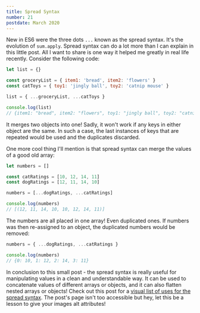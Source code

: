 ```yaml
---
title: Spread Syntax
number: 21
postdate: March 2020
---
```


New in ES6 were the three dots `...` known as the spread syntax. It's the evolution of `sum.apply`. Spread syntax can do a lot more than I can explain in this little post. All I want to share is one way it helped me greatly in real life recently. Consider the following code:

```javascript
let list = {}

const groceryList = { item1: 'bread', item2: 'flowers' }
const catToys = { toy1: 'jingly ball', toy2: 'catnip mouse' }

list = { ...groceryList, ...catToys }

console.log(list)
// {item1: "bread", item2: "flowers", toy1: "jingly ball", toy2: "catnip mouse"}
```

It merges two objects into one! Sadly, it won't work if any keys in either object are the same. In such a case, the last instances of keys that are repeated would be used and the duplicates discarded.

One more cool thing I'll mention is that spread syntax can merge the values of a good old array:

```js
let numbers = []

const catRatings = [10, 12, 14, 11]
const dogRatings = [12, 11, 14, 10]

numbers = [...dogRatings, ...catRatings]

console.log(numbers)
// [(12, 11, 14, 10, 10, 12, 14, 11)]
```

The numbers are all placed in one array! Even duplicated ones. If numbers was then re-assigned to an object, the duplicated numbers would be removed:

```javascript
numbers = { ...dogRatings, ...catRatings }

console.log(numbers)
// {0: 10, 1: 12, 2: 14, 3: 11}
```

In conclusion to this small post - the spread syntax is really useful for manipulating values in a clean and understandable way. It can be used to concatenate values of different arrays or objects, and it can also flatten nested arrays or objects! Check out this post for a [visual list of uses for the spread syntax](https://www.freecodecamp.org/news/an-introduction-to-spread-syntax-in-javascript-fba39595922c/). The post's page isn't too accessible but hey, let this be a lesson to give your images alt attributes!
